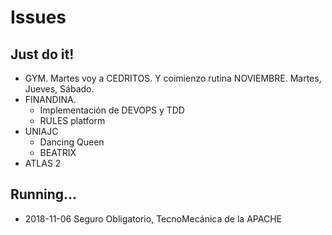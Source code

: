 # Issues
## Just do it!
  * GYM. Martes voy a CEDRITOS. Y coimienzo rutina NOVIEMBRE. Martes, Jueves, Sábado.
  * FINANDINA. 
    * Implementación de DEVOPS y TDD
    * RULES platform
  * UNIAJC
    * Dancing Queen
    * BEATRIX
  * ATLAS 2
  
## Running...
  * 2018-11-06  Seguro Obligatorio, TecnoMecánica de la APACHE
